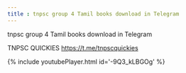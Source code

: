```yaml
---
title : tnpsc group 4 Tamil books download in Telegram
---
```


tnpsc group 4 Tamil books download in Telegram

TNPSC QUICKIES
https://t.me/tnpscquickies



{% include youtubePlayer.html id='-9Q3_kLBGOg' %}
